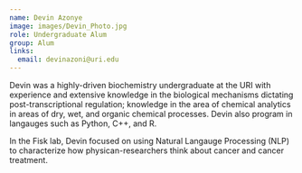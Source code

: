 ```yaml
---
name: Devin Azonye
image: images/Devin_Photo.jpg
role: Undergraduate Alum
group: Alum
links:
  email: devinazoni@uri.edu
---
```


Devin was a highly-driven biochemistry undergraduate at the URI with experience and extensive knowledge in the biological mechanisms dictating post-transcriptional regulation; knowledge in the area of chemical analytics in areas of dry, wet, and organic chemical processes. Devin also program in langauges such as Python, C++, and R.


In the Fisk lab, Devin focused on using Natural Langauge Processing (NLP) to characterize how physican-researchers think about cancer and cancer treatment. 

